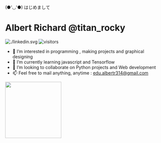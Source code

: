 (●'◡'●) はじめまして
# Albert Richard @titan_rocky

![./linkedin.svg](https://www.linkedin.com/albert-r)
![visitors](https://visitor-badge.glitch.me/badge?page_id="titan-rocky/titan-rocky/")


- 👀 I’m interested in programming , making projects and graphical designing
- 🌱 I’m currently learning javascript and Tensorflow
- 💞️ I’m looking to collaborate on Python projects and Web development
- 📫 Feel free to mail anything, anytime : edu.albertr314@gmail.com

<img height="180em" src="https://github-readme-stats.vercel.app/api?username=titan%-rocky&show_icons=true&hide_border=true&&count_private=true&include_all_commits=true" />
